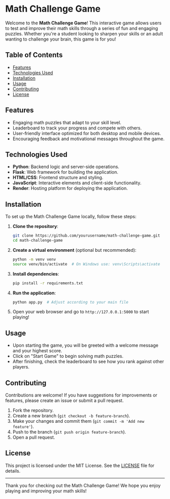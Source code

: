 # Math Challenge Game

Welcome to the **Math Challenge Game**! This interactive game allows users to test and improve their math skills through a series of fun and engaging puzzles. Whether you're a student looking to sharpen your skills or an adult wanting to challenge your brain, this game is for you!

## Table of Contents

- [Features](#features)
- [Technologies Used](#technologies-used)
- [Installation](#installation)
- [Usage](#usage)
- [Contributing](#contributing)
- [License](#license)

## Features

- Engaging math puzzles that adapt to your skill level.
- Leaderboard to track your progress and compete with others.
- User-friendly interface optimized for both desktop and mobile devices.
- Encouraging feedback and motivational messages throughout the game.

## Technologies Used

- **Python**: Backend logic and server-side operations.
- **Flask**: Web framework for building the application.
- **HTML/CSS**: Frontend structure and styling.
- **JavaScript**: Interactive elements and client-side functionality.
- **Render**: Hosting platform for deploying the application.

## Installation

To set up the Math Challenge Game locally, follow these steps:

1. **Clone the repository**:
   ```bash
   git clone https://github.com/yourusername/math-challenge-game.git
   cd math-challenge-game
   ```

2. **Create a virtual environment** (optional but recommended):
   ```bash
   python -m venv venv
   source venv/bin/activate  # On Windows use: venv\Scripts\activate
   ```

3. **Install dependencies**:
   ```bash
   pip install -r requirements.txt
   ```

4. **Run the application**:
   ```bash
   python app.py  # Adjust according to your main file
   ```

5. Open your web browser and go to `http://127.0.0.1:5000` to start playing!

## Usage

- Upon starting the game, you will be greeted with a welcome message and your highest score.
- Click on "Start Game" to begin solving math puzzles.
- After finishing, check the leaderboard to see how you rank against other players.

## Contributing

Contributions are welcome! If you have suggestions for improvements or features, please create an issue or submit a pull request.

1. Fork the repository.
2. Create a new branch (`git checkout -b feature-branch`).
3. Make your changes and commit them (`git commit -m 'Add new feature'`).
4. Push to the branch (`git push origin feature-branch`).
5. Open a pull request.

## License

This project is licensed under the MIT License. See the [LICENSE](LICENSE) file for details.

---

Thank you for checking out the Math Challenge Game! We hope you enjoy playing and improving your math skills!